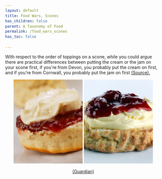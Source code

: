 ```yaml
---
layout: default
title: Food Wars, Scones
has_children: false
parent: A Taxonomy of Food
permalink: /food_wars_scones
has_toc: false

---
```


With respect to the order of toppings on a scone, while you could argue there are practical differences between putting the cream or the jam on your scone first, if you're from Devon, you probably put the cream on first, and if you're from Cornwall, you probably put the jam on first <a href="https://wiselivingmagazine.co.uk/food-and-drink/inspiration/cream-tea-wars-is-it-cream-or-jam-first/">(Source).</a>

<p align="center">
<img src="/assets/images/scones.jpg" width="450">
</p>

<p align="center">
<a href="https://static.guim.co.uk/sys-images/Guardian/About/General/2010/5/20/1274361964828/A-composite-of-two-scones-005.jpg">(Guardian)</a>
</p>
